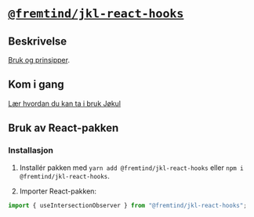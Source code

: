 # [`@fremtind/jkl-react-hooks`](https://jokul.fremtind.no/komponenter/hooks)

## Beskrivelse

[Bruk og prinsipper](https://jokul.fremtind.no/komponenter/hooks).

## Kom i gang

[Lær hvordan du kan ta i bruk Jøkul](https://jokul.fremtind.no/guider/utvikling)

## Bruk av React-pakken

### Installasjon

1. Installér pakken med `yarn add @fremtind/jkl-react-hooks` eller `npm i @fremtind/jkl-react-hooks`.

2. Importer React-pakken:

```js
import { useIntersectionObserver } from "@fremtind/jkl-react-hooks";
```
